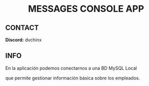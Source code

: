<h1 align="center">MESSAGES CONSOLE APP</h1>

<h2>CONTACT</h2>

**Discord:** dvchinx

<h2>INFO</h2>
En la aplicación podemos conectarnos a una BD MySQL Local

que permite gestionar información básica sobre los empleados.
